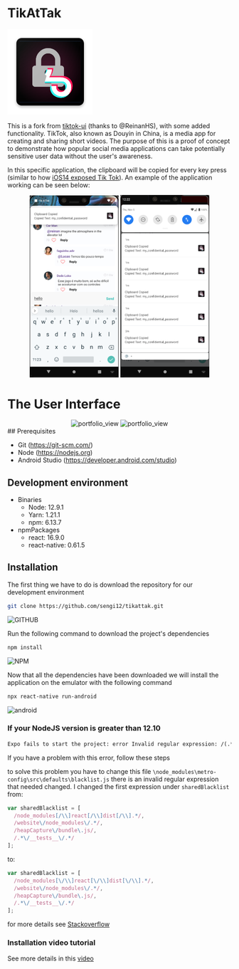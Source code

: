 # TikAtTak

![tikattak_logo](./android/app/src/main/res/mipmap-xxxhdpi/ic_launcher.png)

This is a fork from [tiktok-ui](https://github.com/ReinanHS/tiktok-ui) (thanks to @ReinanHS), with some added functionality. TikTok, also known as Douyin in China, is a media app for creating and sharing short videos. The purpose of this is a proof of concept to demonstrate how popular social media applications can take potentially sensitive user data without the user's awareness.

In this specific application, the clipboard will be copied for every key press (similar to how [iOS14 exposed Tik Tok](https://www.youtube.com/watch?v=eEvHyr_8vEA&t=78s)). An example of the application working can be seen below:

<center>
<div>
  <img width="200" alt="portfolio_view" src="./img/test_case.png">
  <img width="200" alt="portfolio_view" src="./img/notifications.png">
</div>
</center>

# The User Interface
<center>
<div>
  <img width="200" alt="portfolio_view" src="https://i.imgur.com/iJQlwIs.jpg">
  <img width="200" alt="portfolio_view" src="https://i.imgur.com/kIAyQR4.jpg">
</div>
</center>
## Prerequisites

- Git (https://git-scm.com/)
- Node (https://nodejs.org)
- Android Studio (https://developer.android.com/studio)

## Development environment

- Binaries
  - Node: 12.9.1
  - Yarn: 1.21.1
  - npm: 6.13.7
- npmPackages
  - react: 16.9.0
  - react-native: 0.61.5


## Installation

The first thing we have to do is download the repository for our development environment

```sh
git clone https://github.com/sengi12/tikattak.git
```

![GITHUB](https://media.giphy.com/media/J2IacsJPTXl8jflZqB/giphy.gif)

Run the following command to download the project's dependencies

```sh
npm install
```

![NPM](https://media.giphy.com/media/H61nMudiXtK8vSy5dP/giphy.gif)

Now that all the dependencies have been downloaded we will install the application on the emulator with the following command

```sh
npx react-native run-android
```

![android](https://media.giphy.com/media/YoKEpAluJiOSEITYpe/giphy.gif)

### If your NodeJS version is greater than 12.10

```txt
Expo fails to start the project: error Invalid regular expression: /(.*\\__fixtures__
```

If you have a problem with this error, follow these steps

to solve this problem you have to change this file `\node_modules\metro-config\src\defaults\blacklist.js` there is an invalid regular expression that needed changed. I changed the first expression under `sharedBlacklist` from:

```js
var sharedBlacklist = [
  /node_modules[/\\]react[/\\]dist[/\\].*/,
  /website\/node_modules\/.*/,
  /heapCapture\/bundle\.js/,
  /.*\/__tests__\/.*/
];
```

to:

```js
var sharedBlacklist = [
  /node_modules[\/\\]react[\/\\]dist[\/\\].*/,
  /website\/node_modules\/.*/,
  /heapCapture\/bundle\.js/,
  /.*\/__tests__\/.*/
];
```

for more details see [Stackoverflow](https://stackoverflow.com/questions/58120990/how-to-resolve-the-error-on-react-native-start)

### Installation video tutorial

See more details in this [video](https://youtu.be/T0G-G76UNdw)
